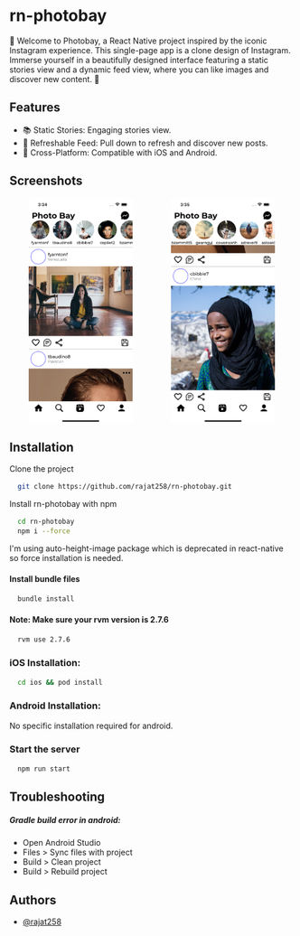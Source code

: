 # rn-photobay

📸 Welcome to Photobay, a React Native project inspired by the iconic Instagram experience. This single-page app is a clone design of Instagram. Immerse yourself in a beautifully designed interface featuring a static stories view and a dynamic feed view, where you can like images and discover new content. 🚀

## Features

- 📚 Static Stories: Engaging stories view.
- 🔄 Refreshable Feed: Pull down to refresh and discover new posts.
- 📱 Cross-Platform: Compatible with iOS and Android.

<!-- <div>
    <img src="./asset/readmeImage.gif" alt="gif" style="display: block;
     width: '100%';
     height: '100%';
     margin: auto;"/>
</div> -->

## Screenshots

<div style="display: flex; justify-content: center;">
  <img src="./asset/screenshot1.png" alt="App Screenshot" 
        style="display: block;
        height: 400px;
        width: '50%';
        margin: auto;"/>
    <img src="./asset/screenshot2.png" alt="App Screenshot" 
        style="display: block;
        height: 400px;
        width: '50%';
        margin: auto;"/>
</div>

## Installation

Clone the project

```bash
  git clone https://github.com/rajat258/rn-photobay.git
```

Install rn-photobay with npm

```bash
  cd rn-photobay
  npm i --force
```

I'm using auto-height-image package which is deprecated in react-native so force installation is needed.

#### Install bundle files

```bash
  bundle install
```

#### Note: Make sure your rvm version is 2.7.6

```bash
  rvm use 2.7.6
```

### iOS Installation:

```bash
  cd ios && pod install
```

### Android Installation:

No specific installation required for android.

### Start the server

```bash
  npm run start
```

## Troubleshooting

##### Gradle build error in android:

- Open Android Studio
- Files > Sync files with project
- Build > Clean project
- Build > Rebuild project

## Authors

- [@rajat258](https://github.com/rajat258)
